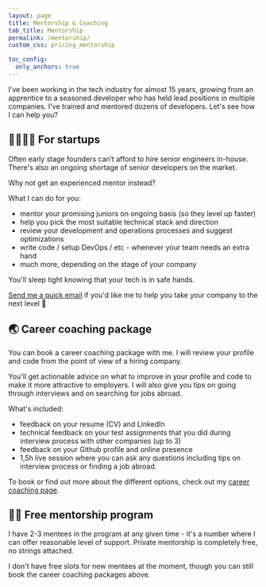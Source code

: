 ```yaml
---
layout: page
title: Mentorship & Coaching
tab_title: Mentorship
permalink: /mentorship/
custom_css: pricing_mentorship

toc_config:
  only_anchors: true
---
```


I've been working in the tech industry for almost 15 years, growing from an apprentice
to a seasoned developer who has held lead positions in multiple companies. I've trained and mentored dozens of developers. Let's see how I can help you? 

## 👩‍👩‍👧‍👦 For startups 

Often early stage founders can’t afford to hire senior engineers in-house. 
There's also an ongoing shortage of senior developers on the market.

Why not get an experienced mentor instead?

What I can do for you:
- mentor your promising juniors on ongoing basis (so they level up faster)
- help you pick the most suitable technical stack and direction
- review your development and operations processes and suggest optimizations
- write code / setup DevOps / etc - whenever your team needs an extra hand
- much more, depending on the stage of your company

You'll sleep tight knowing that your tech is in safe hands.

[Send me a quick email](mailto:hello@hybridcattt.com?subject=Marina,%20let's%20collaborate!) if you'd like me to help you take your company to the next level 🚀 

## 🌏 Career coaching package

You can book a career coaching package with me. 
I will review your profile and code from the point of view of a hiring company. 

You'll get actionable advice on what to improve in your profile and code to make it more attractive to employers.
I will also give you tips on going through interviews and on searching for jobs abroad. 

What's included: 
- feedback on your resume (CV) and LinkedIn
- technical feedback on your test assignments that you did during interview process with other companies (up to 3)
- feedback on your Github profile and online presence
- 1,5h live session where you can ask any questions including tips on interview process or finding a job abroad.

To book or find out more about the different options, check out my [career coaching page](/private-coaching).

## 👩‍💻 Free mentorship program

I have 2-3 mentees in the program at any given time - it's a number where I can offer reasonable level of support. 
Private mentorship is completely free, no strings attached. 

I don't have free slots for new mentees at the moment, though you can still book the career coaching packages above.


<!-- <style>.bmc-button img{height: 34px !important;width: 35px !important;margin-bottom: 1px !important;box-shadow: none !important;border: none !important;vertical-align: middle !important;}.bmc-button{padding: 7px 15px 7px 10px !important;line-height: 35px !important;height:51px !important;text-decoration: none !important;display:inline-flex !important;color:#000000 !important;background-color:#FFFFFF !important;border-radius: 5px !important;border: 1px solid transparent !important;padding: 7px 15px 7px 10px !important;font-size: 22px !important;letter-spacing: 0.6px !important;box-shadow: 0px 1px 2px rgba(190, 190, 190, 0.5) !important;-webkit-box-shadow: 0px 1px 2px 2px rgba(190, 190, 190, 0.5) !important;margin: 0 auto !important;font-family:'Cookie', cursive !important;-webkit-box-sizing: border-box !important;box-sizing: border-box !important;}.bmc-button:hover, .bmc-button:active, .bmc-button:focus {-webkit-box-shadow: 0px 1px 2px 2px rgba(190, 190, 190, 0.5) !important;text-decoration: none !important;box-shadow: 0px 1px 2px 2px rgba(190, 190, 190, 0.5) !important;opacity: 0.85 !important;color:#000000 !important;}</style><link href="https://fonts.googleapis.com/css?family=Cookie" rel="stylesheet"><a class="bmc-button" href="https://www.buymeacoffee.com/hybridcattt"><img src="https://cdn.buymeacoffee.com/buttons/bmc-new-btn-logo.svg" alt="Buy me a coffee"><span style="margin-left:5px;font-size:28px !important;">Buy me a coffee</span></a> -->

